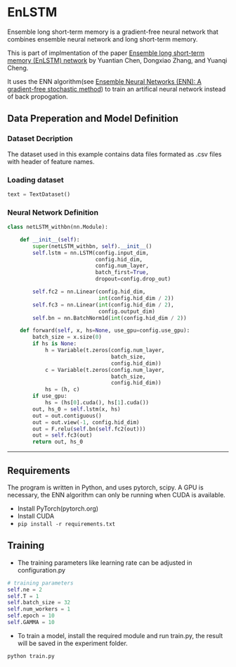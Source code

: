 # EnLSTM
Ensemble long short-term memory is a gradient-free neural network that combines ensemble neural network and long short-term memory.

This is part of implmentation of the paper [Ensemble long short-term memory (EnLSTM) network](https://arxiv.org/abs/2004.13562) by Yuantian Chen, Dongxiao Zhang, and Yuanqi Cheng.

It uses the ENN algorithm(see [Ensemble Neural Networks (ENN): A gradient-free stochastic method](https://www.sciencedirect.com/science/article/pii/S0893608018303319)) to train an artifical neural network instead of back propogation.

## Data Preperation and Model Definition

### Dataset Decription

The dataset used in this example contains data files formated as .csv files with header of feature names.

### Loading dataset

 ```python
 text = TextDataset()
```

### Neural Network Definition

```python
class netLSTM_withbn(nn.Module):

    def __init__(self):
        super(netLSTM_withbn, self).__init__()
        self.lstm = nn.LSTM(config.input_dim,
                            config.hid_dim,
                            config.num_layer,
                            batch_first=True,
                            dropout=config.drop_out)

        self.fc2 = nn.Linear(config.hid_dim,
                             int(config.hid_dim / 2))
        self.fc3 = nn.Linear(int(config.hid_dim / 2),
                             config.output_dim)
        self.bn = nn.BatchNorm1d(int(config.hid_dim / 2))

    def forward(self, x, hs=None, use_gpu=config.use_gpu):
        batch_size = x.size(0)
        if hs is None:
            h = Variable(t.zeros(config.num_layer,
                                 batch_size,
                                 config.hid_dim))
            c = Variable(t.zeros(config.num_layer,
                                 batch_size,
                                 config.hid_dim))
            hs = (h, c)
        if use_gpu:
            hs = (hs[0].cuda(), hs[1].cuda())
        out, hs_0 = self.lstm(x, hs)
        out = out.contiguous()
        out = out.view(-1, config.hid_dim)
        out = F.relu(self.bn(self.fc2(out)))
        out = self.fc3(out)
        return out, hs_0
```

---

## Requirements

The program is written in Python, and uses pytorch, scipy. A GPU is necessary, the ENN algorithm can only be running when CUDA is available.

- Install PyTorch(pytorch.org)
- Install CUDA
- `pip install -r requirements.txt`

## Training

- The training parameters like learning rate can be adjusted in configuration.py

```python
# training parameters
self.ne = 2
self.T = 1
self.batch_size = 32
self.num_workers = 1
self.epoch = 10
self.GAMMA = 10
```

- To train a model, install the required module and run train.py, the result will be saved in the experiment folder.

```bash
python train.py
```
